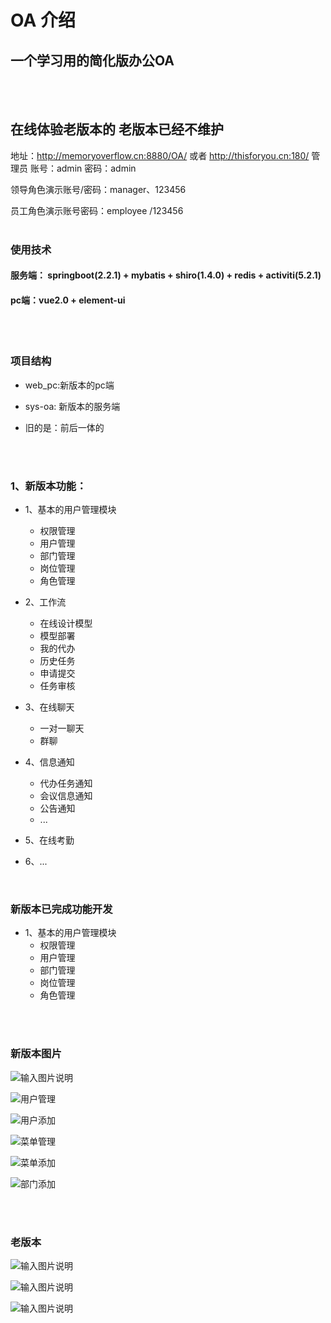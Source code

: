 # OA 介绍

## 一个学习用的简化版办公OA
<br>
<br>

## 在线体验老版本的  老版本已经不维护

地址：<http://memoryoverflow.cn:8880/OA/> 或者 <http://thisforyou.cn:180/> 管理员 账号：admin 密码：admin

领导角色演示账号/密码：manager、123456

员工角色演示账号密码：employee /123456
<br>
<br>


### 使用技术

#### 服务端： springboot(2.2.1) + mybatis + shiro(1.4.0)  + redis + activiti(5.2.1)

#### pc端：vue2.0 + element-ui


<br>
<br>

###  项目结构

- web_pc:新版本的pc端

- sys-oa: 新版本的服务端

- 旧的是：前后一体的

<br>
<br>


### 1、新版本功能：

- 1、基本的用户管理模块
     - 权限管理
     - 用户管理
     - 部门管理
     - 岗位管理
     - 角色管理

- 2、工作流
     - 在线设计模型
     - 模型部署
     - 我的代办
     - 历史任务
     - 申请提交
     - 任务审核

- 3、在线聊天
     - 一对一聊天
     - 群聊

- 4、信息通知
     - 代办任务通知
     - 会议信息通知
     - 公告通知
     - ...

- 5、在线考勤

- 6、...


<br>

### 新版本已完成功能开发

- 1、基本的用户管理模块
     - 权限管理
     - 用户管理
     - 部门管理
     - 岗位管理
     - 角色管理


<br>


<br>

### 新版本图片

![输入图片说明](https://images.gitee.com/uploads/images/2020/1210/173449_bdf06a63_1950427.png "0.png")

![用户管理](https://images.gitee.com/uploads/images/2020/1210/173303_92716c77_1950427.png "1.png")

![用户添加](https://images.gitee.com/uploads/images/2020/1210/173322_69881443_1950427.png "2.png")

![菜单管理](https://images.gitee.com/uploads/images/2020/1210/173340_1cf3ec15_1950427.png "3.png")

![菜单添加](https://images.gitee.com/uploads/images/2020/1210/173357_bd2ba3e5_1950427.png "4.png")

![部门添加](https://images.gitee.com/uploads/images/2020/1210/173411_a0d67f0e_1950427.png "5.png")


<br>


<br>

### 老版本

   ![ 输入图片说明](https://images.gitee.com/uploads/images/2018/1009/160612_c1838f04_1950427.png)


   ![输入图片说明](https://images.gitee.com/uploads/images/2018/1009/160623_ebb47b4c_1950427.png)


   ![输入图片说明](https://images.gitee.com/uploads/images/2018/1009/160647_06e351a8_1950427.png)